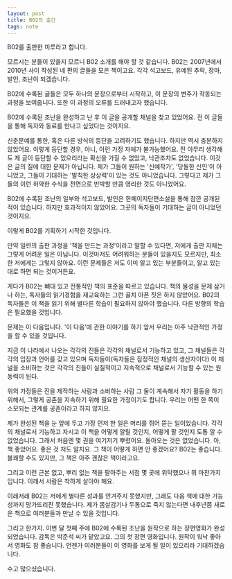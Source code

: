 ```yaml
---
layout: post
title: B02의 출간
tags: note
---
```


B02를 출판한 미루라고 합니다.

모르시는 분들이 있을지 모르니 B02 소개를 해야 할 것 같습니다. B02는 2007년에서 2010년 사이 작성된 네 편의 글들을 모은 책이고요. 각각 석고보드, 유예된 추락, 장마, 발인, 조난이 되겠습니다.

B02에 수록된 글들은 모두 하나의 문장으로부터 시작하고, 이 문장의 변주가 작동되는 과정을 보여줍니다. 또한 이 과정의 오류를 드러내고자 했습니다.

B02에 수록된 조난을 완성하고 난 후 이 글을 공개할 채널을 찾고 있었어요. 전 이 글들을 통해 독자와 동료를 만나고 싶었다는 것이지요.

신춘문예를 통한, 혹은 다른 방식의 등단을 고려하기도 했습니다. 하지만 역시 충분하지 않았어요. 이렇게 등단할 경우, 아니, 이런 가정 자체가 불가능했어요. 전 아무리 생각해도 제 글이 등단할 수 있으리라는 확신을 가질 수 없었고, 낙관조차도 없었습니다. 이것은 글의 질에 대한 문제가 아닙니다. 제가 그들이 원하는 '신예작가', '당돌한 신인'이 아니었고, 그들이 기대하는 '발칙한 상상력'이 있는 것도 아니었습니다. 그렇다고 제가 그들의 이런 허약한 수식을 전면으로 반박할 만큼 영리한 것도 아니었어요.

B02에 수록된 조난의 일부와 석고보드, 발인은 한페이지단편소설을 통해 잠깐 공개된 적이 있습니다. 하지만 효과적이지 않았어요. 그곳의 독자들이 기대하는 글이 아니었던 것이지요.

이렇게 B02를 기획하기 시작한 것입니다.

만약 일련의 출판 과정을 '책을 만드는 과정'이라고 말할 수 있다면, 저에게 출판 자체는 그렇게 어려운 일은 아닙니다. 이것마저도 어려워하는 분들이 있을지도 모르지만, 최소한 저에게는 그렇지 않아요. 이런 문제들은 저도 이미 알고 있는 부분들이고, 알고 있는 대로 하면 되는 것이거든요.

게다가 B02는 뼈대 있고 전통적인 책의 표준을 따르고 있습니다. 책의 물성을 문제 삼거나 하는, 독자들의 읽기경험을 재교육하는 그런 골치 아픈 짓은 하지 않았어요. B02의 독자들은 이 책을 읽기 위해 별다른 학습이 필요하지 않아야 했습니다. 다른 방향의 학습은 필요했을 것입니다.

문제는 이 다음입니다. '이 다음'에 관한 이야기를 하기 앞서 우리는 아주 낙관적인 가정을 할 수 있을 것입니다.

지금 이 나라에서 나오는 각각의 진들은 각각의 채널로서 기능하고 있고, 그 채널들은 각각의 입장과 언어를 갖고 있으며 독자들이(독자들은 잠정적인 채널의 생산자이다) 이 채널을 소비하는 것은 각각의 진들이 실질적이고 지속적으로 채널로서 기능할 수 있는 원동력이 된다.

위의 가정들은 진을 제작하는 사람과 소비하는 사람 그 둘이 계속해서 자기 활동을 하기 위해서, 그렇게 공존을 지속하기 위해 필요한 가정이기도 합니다. 우리는 어떤 한 쪽이 소모되는 관계를 공존이라고 하지 않지요.

제가 완성된 책을 눈 앞에 두고 가장 먼저 한 일은 머리를 쥐어 뜯는 일이었습니다. 각각의 채널로서 기능하고 자시고 이 책을 어떻게 알릴 것인지, 어떻게 팔 것인지 도통 알 수 없었습니다. 그래서 처음엔 몇 권을 여기저기 뿌렸어요. 돌아오는 것은 없었습니다. 아, 책 좋았어요. 좋은 것 저도 알지요. 그 책이 어떻게 하면 안 좋겠어요? B02는 좋습니다. 불쾌할 수도 있지만, 그 책은 아주 괜찮은 책이라고요.

그리고 이런 근본 없고, 뿌리 없는 책을 팔아주는 서점 몇 곳에 위탁했으나 뭐 마찬가지입니다. 이래서 사람은 착하게 살아야 해요.

이래저래 B02는 저에게 별다른 성과를 안겨주지 못했지만, 그래도 다음 책에 대한 가능성까지 망가뜨리진 못했습니다. 제가 몸살감기나 두통으로 죽지 않는다면 내후년쯤 새로운 책으로 여러분들과 만날 수 있을 것입니다.

그리고 한가지. 이번 달 첫째 주에 B02에 수록된 조난을 원작으로 하는 장편영화가 완성되었습니다. 감독은 박준석 씨가 맡았고요. 그의 첫 장편 영화입니다. 원작이 워낙 좋아서 영화도 참 좋습니다. 언젠가 여러분들이 이 영화를 보게 될 일이 있으리라 기대하겠습니다.

수고 많으셨습니다.
